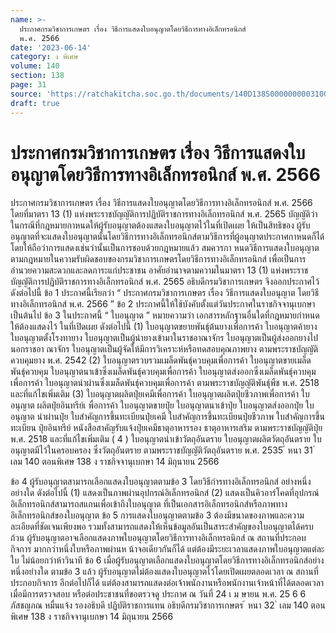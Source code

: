 ```yaml
---
name: >-
  ประกาศกรมวิชาการเกษตร เรื่อง วิธีการแสดงใบอนุญาตโดยวิธีการทางอิเล็กทรอนิกส์
  พ.ศ. 2566
date: '2023-06-14'
category: ง พิเศษ
volume: 140
section: 138
page: 31
source: 'https://ratchakitcha.soc.go.th/documents/140D138S0000000003100.pdf'
draft: true
---
```


# ประกาศกรมวิชาการเกษตร เรื่อง วิธีการแสดงใบอนุญาตโดยวิธีการทางอิเล็กทรอนิกส์ พ.ศ. 2566

ประกาศกรมวิชาการเกษตร เรื่อง วิธีการแสดงใบอนุญาตโดยวิธีการทางอิเล็กทรอนิกส์ พ.ศ. 2566 โดยที่มาตรา 13 (1) แห่งพระราชบัญญัติการปฏิบัติราชการทางอิเล็กทรอนิกส์ พ.ศ. 2565 บัญญัติว่าในกรณีที่กฎหมายกาหนดให้ผู้รับอนุญาตต้องแสดงใบอนุญาตไว้ในที่เปิดเผย ให้เป็นสิทธิของ ผู้รับอนุญาตที่จะแสดงใบอนุญาตนั้นโดยวิธีการทางอิเล็กทรอนิกส์ตามวิธีการที่ผู้อนุญาตประกาศกาหนดก็ได้ โดยให้ถือว่าการแสดงเช่นว่านั้นเป็นการชอบด้วยกฎหมายแล้ว สมควรกา หนดวิธีการแสดงใบอนุญาต ตามกฎหมายในความรับผิดชอบของกรมวิชาการเกษตรโดยวิธีการทางอิเล็กทรอนิกส์ เพื่อเป็นการ อำนวยความสะดวกและลดภาระแก่ประชาชน อาศัยอำนาจตามความในมาตรา 13 (1) แห่งพระราชบัญญัติการปฏิบัติราชการทางอิเล็กทรอนิกส์ พ.ศ. 2565 อธิบดีกรมวิชาการเกษตร จึงออกประกาศไว้ ดังต่อไปนี้ ข้อ 1 ประกาศนี้เรียกว่า “ ประกาศกรมวิชาการเกษตร เรื่อง วิธีการแสดงใบอนุญาต โดยวิธีทางอิเล็กทรอนิกส์ พ.ศ. 2566 ” ข้อ 2 ประกาศนี้ให้ใช้บังคับตั้งแต่วันประกาศในราชกิจจานุเบกษาเป็นต้นไป ข้อ 3 ในประกาศนี้ “ ใบอนุญาต ” หมายความว่า เอกสารหลักฐานอื่นใดที่กฎหมายกำหนดให้ต้องแสดงไว้ ในที่เปิดเผย ดังต่อไปนี้ (1) ใบอนุญาตขยายพันธุ์ต้นยางเพื่อการค้า ใบอนุญาตค้ายาง ใบอนุญาตตั้งโรงทายาง ใบอนุญาตเป็นผู้นำยางเข้ามาในราชอาณาจักร ใบอนุญาตเป็นผู้ส่งออกยางไปนอกราชอา ณาจักร ใบอนุญาตเป็นผู้จัดให้มีการวิเคราะห์หรือทดสอบคุณภาพยาง ตามพระราชบัญญัติควบคุมยาง พ.ศ. 2542 (2) ใบอนุญาตรวบรวมเมล็ดพันธุ์ควบคุมเพื่อการค้า ใบอนุญาตขายเมล็ดพันธุ์ควบคุม ใบอนุญาตนาเข้าซึ่งเมล็ดพันธุ์ควบคุมเพื่อการค้า ใบอนุญาตส่งออกซึ่งเมล็ดพันธุ์ควบคุมเพื่อการค้า ใบอนุญาตนำผ่านซึ่งเมล็ดพันธุ์ควบคุมเพื่อการค้า ตามพระราชบัญญัติพันธุ์พืช พ.ศ. 2518 และที่แก้ไขเพิ่มเติม (3) ใบอนุญาตผลิตปุ๋ยเคมีเพื่อการค้า ใบอนุญาตผลิตปุ๋ยชีวภาพเพื่อการค้า ใบอนุญาต ผลิตปุ๋ยอินทรีย์เ พื่อการค้า ใบอนุญาตขายปุ๋ย ใบอนุญาตนาเข้าปุ๋ย ใบอนุญาตส่งออกปุ๋ย ใบอนุญาต นำผ่านปุ๋ย ใบสำคัญการขึ้นทะเบียนปุ๋ยเคมี ใบสำคัญการขึ้นทะเบียนปุ๋ยชีวภาพ ใบสำคัญการขึ้นทะเบียน ปุ๋ยอินทรีย์ หนังสือสาคัญรับแจ้งปุ๋ยเคมีธาตุอาหารรอง ธาตุอาหารเสริม ตามพระราชบัญญัติปุ๋ย พ.ศ. 2518 และที่แก้ไขเพิ่มเติม ( 4 ) ใบอนุญาตนำเข้าวัตถุอันตราย ใบอนุญาตผลิตวัตถุอันตราย ใบอนุญาตมีไว้ในครอบครอง ซึ่งวัตถุอันตราย ตามพระราชบัญญัติวัตถุอันตราย พ.ศ. 2535 ้ หนา 31 ่ เลม 140 ตอนพิเศษ 138 ง ราชกิจจานุเบกษา 14 มิถุนายน 2566

ข้อ 4 ผู้รับอนุญาตสามารถเลือกแสดงใบอนุญาตตามข้อ 3 โดยวิธีกำรทางอิเล็กทรอนิกส์ อย่างหนึ่งอย่างใด ดังต่อไปนี้ (1) แสดงเป็นภาพผ่านอุปกรณ์อิเล็กทรอนิกส์ (2) แสดงเป็นคิวอาร์โคดที่อุปกรณ์อิเล็กทรอนิกส์สามารถสแกนเพื่อเข้าถึงใบอนุญาต ที่เป็นเอกสารอิเล็กทรอนิกส์หรือภาพทางอิเล็กทรอนิกส์ของใบอนุญาต ข้อ 5 การแสดงใบอนุญาตตามข้อ 3 ต้องมีขนาดของภาพและความละเอียดที่ชัดเจนเพียงพอ รวมทั้งสามารถแสดงให้เห็นข้อมูลอันเป็นสาระสำคัญของใบอนุญาตได้ครบถ้วน ผู้รับอนุญาตอาจเลือกแสดงภาพใบอนุญาตโดยวิธีการทางอิเล็กทรอนิกส์ ณ สถานที่ประกอบกิจการ มากกว่าหนึ่งใบหรือภาพผ่านห น้าจอเดียวกันก็ได้ แต่ต้องมีระยะเวลาแสดงภาพใบอนุญาตแต่ละใบ ไม่น้อยกว่าห้าวินาที ข้อ 6 เมื่อผู้รับอนุญาตเลือกแสดงใบอนุญาตโดยวิธีการทางอิเล็กทรอนิกส์อย่างหนึ่งอย่างใด ตามข้อ 3 แล้ว ผู้รับอนุญาตไม่ต้องแสดงใบอนุญาตไว้โดยเปิดเผยตลอดเวลา ณ สถานที่ประกอบกิจการ อีกต่อไปก็ได้ แต่ต้องสามารถแสดงต่อเจ้าพนักงานหรือพนักงานเจ้าหน้าที่ได้ตลอดเวลาเมื่อมีการตรวจสอบ หรือต่อประชาชนที่ขอตรวจดู ประกาศ ณ วันที่ 24 เ ม ษายน พ.ศ. 25 6 6 ภัสชญภณ หมื่นแจ้ง รองอธิบดี ปฏิบัติราชการแทน อธิบดีกรมวิชาการเกษตร ้ หนา 32 ่ เลม 140 ตอนพิเศษ 138 ง ราชกิจจานุเบกษา 14 มิถุนายน 2566
